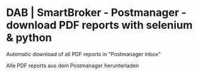 # DAB | SmartBroker - Postmanager - download PDF reports with selenium & python

Automatic download of all PDF reports in "Postmanager inbox"

Alle PDF reports aus dem Postmanager herunterladen
